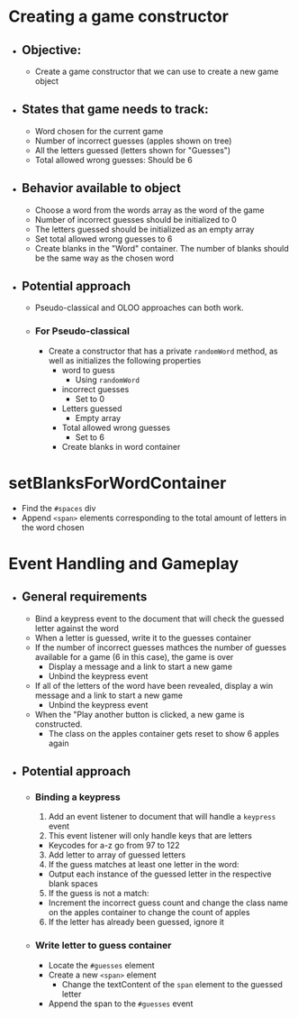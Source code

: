 # Creating a game constructor
  - ## Objective:
    - Create a game constructor that we can use to create a new game object

  - ## States that game needs to track:
    - Word chosen for the current game
    - Number of incorrect guesses (apples shown on tree)
    - All the letters guessed (letters shown for "Guesses")
    - Total allowed wrong guesses: Should be 6

  - ## Behavior available to object
    - Choose a word from the words array as the word of the game
    - Number of incorrect guesses should be initialized to 0
    - The letters guessed should be initialized as an empty array
    - Set total allowed wrong guesses to 6
    - Create blanks in the "Word" container. 
      The number of blanks should be the same way as the chosen word

  - ## Potential approach
    - Pseudo-classical and OLOO approaches can both work. 
    
    - ### For Pseudo-classical
      - Create a constructor that has a private `randomWord` method, as well as initializes the following properties
        - word to guess
          - Using `randomWord`
        - incorrect guesses
          - Set to 0
        - Letters guessed
          - Empty array
        - Total allowed wrong guesses
          - Set to 6
        - Create blanks in word container

# setBlanksForWordContainer
  - Find the `#spaces` div
  - Append `<span>` elements corresponding to the total amount of letters in the word chosen

# Event Handling and Gameplay

  - ## General requirements
    - Bind a keypress event to the document that will check the guessed letter against the word
    - When a letter is guessed, write it to the guesses container
    - If the number of incorrect guesses mathces the number of guesses available for a game (6 in this case), the game is over
      - Display a message and a link to start a new game
      - Unbind the keypress event
    - If all of the letters of the word have been revealed, display a win message and a link to start a new game
      - Unbind the keypress event
    - When the "Play another button is clicked, a new game is constructed.
      - The class on the apples container gets reset to show 6 apples again

- ## Potential approach  
    - ### Binding a keypress
      1.  Add an event listener to document that will handle a `keypress` event
      2. This event listener will only handle keys that are letters
        - Keycodes for a-z go from 97 to 122
      3. Add letter to array of guessed letters
      4. If the guess matches at least one letter in the word:
        - Output each instance of the guessed letter in the respective blank spaces
      5. If the guess is not a match:
        - Increment the incorrect guess count and change the class name on the apples container to change the count of apples
      6. If the letter has already been guessed, ignore it

    - ### Write letter to guess container
      - Locate the `#guesses` element
      - Create a new `<span>` element
        - Change the textContent of the `span` element to the guessed letter
      - Append the span to the `#guesses` event